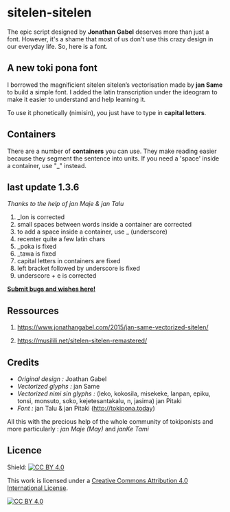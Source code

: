 # sitelen-sitelen
The epic script designed by **Jonathan Gabel** deserves more than just a font. However, it's a shame that most of us don't use this crazy design in our everyday life. So, here is a font.

## A new toki pona font

I borrowed the magnificient sitelen sitelen’s vectorisation made by **jan Same** to build a simple font. I added the latin transcription under the ideogram to make it easier to understand and help learning it.

To use it phonetically (nimisin), you just have to type in **capital letters**.

## Containers

There are a number of **containers** you can use. They make reading easier because they segment the sentence into units. If you need a 'space' inside a container, use "_" instead.

## last update 1.3.6
*Thanks to the help of jan Maje & jan Talu*
1. _lon is corrected
2. small spaces between words inside a container are corrected
3. to add a space inside a container, use _ (underscore)
4. recenter quite a few latin chars
5. _poka is fixed
6. _tawa is fixed
7. capital letters in containers are fixed
8. left bracket followed by underscore is fixed
9. underscore + e is corrected

**[Submit bugs and wishes here!](https://github.com/tokipona-today/sitelen-sitelen)**

## Ressources

1. https://www.jonathangabel.com/2015/jan-same-vectorized-sitelen/

2. https://musilili.net/sitelen-sitelen-remastered/

## Credits

- *Original design :* Joathan Gabel
- *Vectorized glyphs :* jan Same
- *Vectorized nimi sin glyphs :* (leko, kokosila, misekeke, lanpan, epiku, tonsi, monsuto, soko, kejetesantakalu, n, jasima) jan Pitaki
- *Font :* jan Talu & jan Pitaki (http://tokipona.today)

All this with the precious help of the whole community of tokiponists and more particularly : *jan Maje (May)* and *janKe Tami*

## Licence

Shield: [![CC BY 4.0][cc-by-shield]][cc-by]

This work is licensed under a
[Creative Commons Attribution 4.0 International License][cc-by].

[![CC BY 4.0][cc-by-image]][cc-by]

[cc-by]: http://creativecommons.org/licenses/by/4.0/
[cc-by-image]: https://i.creativecommons.org/l/by/4.0/88x31.png
[cc-by-shield]: https://img.shields.io/badge/License-CC%20BY%204.0-lightgrey.svg
